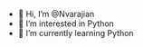 - 👋 Hi, I’m @Nvarajian
- 👀 I’m interested in Python
- 🌱 I’m currently learning Python


<!---
Nvarajian/Nvarajian is a ✨ special ✨ repository because its `README.md` (this file) appears on your GitHub profile.
You can click the Preview link to take a look at your changes.
--->
